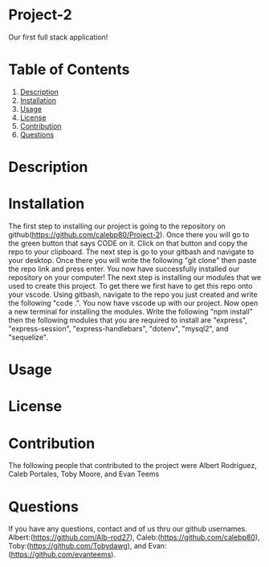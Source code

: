 # Project-2
Our first full stack application! 

# Table of Contents
  1. [Description](#description)
  2. [Installation](#installation)
  3. [Usage](#usage)
  4. [License](#license)
  5. [Contribution](#contribution)
  6. [Questions](#questions)

# Description



# Installation
The first step to installing our project is going to the repository on github(https://github.com/calebp80/Project-2). Once there you will go to the green button that says CODE on it. Click on that button and copy the repo to your clipboard.
The next step is go to your gitbash and navigate to your desktop. Once there you will write the following "git clone" then paste the repo link and press enter. You now have successfully installed our repository on your computer! 
The next step is installing our modules that we used to create this project. To get there we first have to get this repo onto your vscode. Using gitbash, navigate to the repo you just created and write the following "code .". You now have vscode up with our project. Now open a new terminal for installing the modules. Write the following "npm install" then the following modules that you are required to install are "express", "express-session", "express-handlebars", "dotenv", "mysql2", and "sequelize".


# Usage



# License



# Contribution
The following people that contributed to the project were Albert Rodriguez, Caleb Portales, Toby Moore, and Evan Teems


# Questions
If you have any questions, contact and of us thru our github usernames. Albert:(https://github.com/Alb-rod27), Caleb:(https://github.com/calebp80), Toby:(https://github.com/Tobydawg), and Evan:(https://github.com/evanteems).

